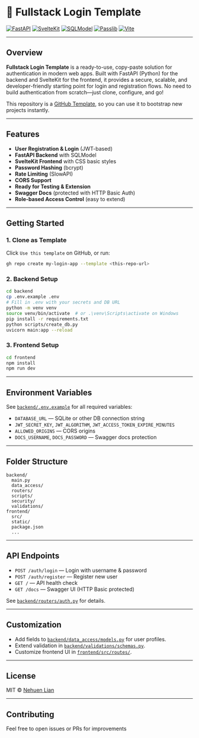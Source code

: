 # 🍒 Fullstack Login Template

[![FastAPI](https://img.shields.io/badge/FastAPI-0.118.0-009688?logo=fastapi&logoColor=white)](https://fastapi.tiangolo.com/)
[![SvelteKit](https://img.shields.io/badge/SvelteKit-2.43.2-ff3e00?logo=svelte&logoColor=white)](https://kit.svelte.dev/)
[![SQLModel](https://img.shields.io/badge/SQLModel-0.0.25-3776ab?logo=python&logoColor=white)](https://sqlmodel.tiangolo.com/)
[![Passlib](https://img.shields.io/badge/Passlib-1.7.4-3776ab?logo=python&logoColor=white)](https://passlib.readthedocs.io/)
[![Vite](https://img.shields.io/badge/Vite-7.1.7-646cff?logo=vite&logoColor=white)](https://vitejs.dev/)

---

## Overview

**Fullstack Login Template** is a ready-to-use, copy-paste solution for authentication in modern web apps. Built with FastAPI (Python) for the backend and SvelteKit for the frontend, it provides a secure, scalable, and developer-friendly starting point for login and registration flows. No need to build authentication from scratch—just clone, configure, and go!

This repository is a [GitHub Template](https://docs.github.com/en/repositories/creating-and-managing-repositories/creating-a-template-repository), so you can use it to bootstrap new projects instantly.

---

## Features

- **User Registration & Login** (JWT-based)
- **FastAPI Backend** with SQLModel
- **SvelteKit Frontend** with CSS basic styles
- **Password Hashing** (bcrypt)
- **Rate Limiting** (SlowAPI)
- **CORS Support**
- **Ready for Testing & Extension**
- **Swagger Docs** (protected with HTTP Basic Auth)
- **Role-based Access Control** (easy to extend)

---

## Getting Started

### 1. Clone as Template

Click `Use this template` on GitHub, or run:

```sh
gh repo create my-login-app --template <this-repo-url>
```

### 2. Backend Setup

```sh
cd backend
cp .env.example .env
# Fill in .env with your secrets and DB URL
python -m venv venv
source venv/bin/activate  # or .\venv\Scripts\activate on Windows
pip install -r requirements.txt
python scripts/create_db.py
uvicorn main:app --reload
```

### 3. Frontend Setup

```sh
cd frontend
npm install
npm run dev
```

---

## Environment Variables

See [`backend/.env.example`](backend/.env.example) for all required variables:

- `DATABASE_URL` — SQLite or other DB connection string
- `JWT_SECRET_KEY`, `JWT_ALGORITHM`, `JWT_ACCESS_TOKEN_EXPIRE_MINUTES`
- `ALLOWED_ORIGINS` — CORS origins
- `DOCS_USERNAME`, `DOCS_PASSWORD` — Swagger docs protection

---

## Folder Structure

```
backend/
  main.py
  data_access/
  routers/
  scripts/
  security/
  validations/
frontend/
  src/
  static/
  package.json
  ...
```

---

## API Endpoints

- `POST /auth/login` — Login with username & password
- `POST /auth/register` — Register new user
- `GET /` — API health check
- `GET /docs` — Swagger UI (HTTP Basic protected)

See [`backend/routers/auth.py`](backend/routers/auth.py) for details.

---

## Customization

- Add fields to [`backend/data_access/models.py`](backend/data_access/models.py) for user profiles.
- Extend validation in [`backend/validations/schemas.py`](backend/validations/schemas.py).
- Customize frontend UI in [`frontend/src/routes/`](frontend/src/routes/).

---

## License

MIT © [Nehuen Lian](https://github.com/NehuenLian)

---

## Contributing

Feel free to open issues or PRs for improvements